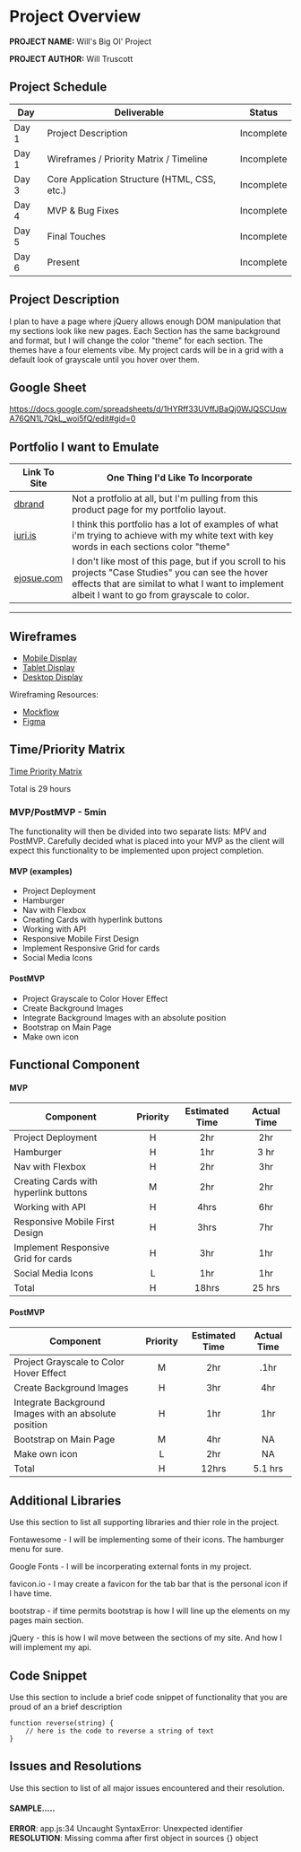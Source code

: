 # Project Overview

**PROJECT NAME:** Will's Big Ol' Project

**PROJECT AUTHOR:** Will Truscott

## Project Schedule

|  Day | Deliverable | Status
|---|---| ---|
|Day 1| Project Description | Incomplete
|Day 1| Wireframes / Priority Matrix / Timeline | Incomplete
|Day 3| Core Application Structure (HTML, CSS, etc.) | Incomplete
|Day 4| MVP & Bug Fixes | Incomplete
|Day 5| Final Touches | Incomplete
|Day 6| Present | Incomplete


## Project Description

I plan to have a page where jQuery allows enough DOM manipulation that my sections look like new pages. Each Section has the same background and format, but I will change the color "theme" for each section. The themes have a four elements vibe. My project cards will be in a grid with a default look of grayscale until you hover over them.

## Google Sheet

https://docs.google.com/spreadsheets/d/1HYRff33UVffJBaQj0WJQSCUqwA76QN1L7QkL_woi5fQ/edit#gid=0

## Portfolio I want to Emulate

Link To Site  | One Thing I'd Like To Incorporate | 
| ------------- | ------------- |
| [dbrand](https://dbrand.com/apple-iphone-cases)| Not a protfolio at all, but I'm pulling from this product page for my portfolio layout. |
|[iuri.is](https://iuri.is/) | I think this portfolio has a lot of examples of what i'm trying to achieve with my white text with key words in each sections color "theme" |
| [ejosue.com](https://ejosue.com/) |  I don't like most of this page, but if you scroll to his projects "Case Studies" you can see the hover effects that are similat to what I want to implement albeit I want to go from grayscale to color. |

---

## Wireframes

- [Mobile Display](https://i.imgur.com/NwjkLzF.jpg)
- [Tablet Display](https://i.imgur.com/Y6DIEzr.jpg)
- [Desktop Display](https://i.imgur.com/YizqlU1.jpg)

Wireframing Resources:

- [Mockflow](https://mockflow.com/app/#Wireframe)
- [Figma](https://www.figma.com/)


## Time/Priority Matrix 

[Time Priority Matrix](https://i.imgur.com/XN6XF09.jpg)

Total is 29 hours

### MVP/PostMVP - 5min

The functionality will then be divided into two separate lists: MPV and PostMVP.  Carefully decided what is placed into your MVP as the client will expect this functionality to be implemented upon project completion.  

#### MVP (examples)

- Project Deployment 
- Hamburger 
- Nav with Flexbox  
- Creating Cards with hyperlink buttons
- Working with API 
- Responsive Mobile First Design
- Implement Responsive Grid for cards
- Social Media Icons

#### PostMVP 

-  Project Grayscale to Color Hover Effect
- Create Background Images
- Integrate Background Images with an absolute position
- Bootstrap on Main Page
- Make own icon

## Functional Component


#### MVP
| Component | Priority | Estimated Time | Actual Time |
| --- | :---: |  :---: | :---: | 
| Project Deployment | H | 2hr | 2hr |
| Hamburger | H | 1hr | 3 hr |
| Nav with Flexbox | H | 2hr | 3hr |  
| Creating Cards with hyperlink buttons| M | 2hr | 2hr|
| Working with API | H | 4hrs|  6hr | 
| Responsive Mobile First Design| H | 3hrs|  7hr | 
| Implement Responsive Grid for cards| H | 3hr | 1hr |
| Social Media Icons | L | 1hr |  1hr |
| Total | H | 18hrs| 25 hrs |

#### PostMVP
| Component | Priority | Estimated Time | Actual Time |
| --- | :---: |  :---: | :---: | 
| Project Grayscale to Color Hover Effect| M | 2hr | .1hr |
| Create Background Images | H | 3hr | 4hr |
| Integrate Background Images with an absolute position | H | 1hr | 1hr |
| Bootstrap on Main Page | M | 4hr | NA |
| Make own icon | L | 2hr | NA |
| Total | H | 12hrs| 5.1 hrs |

## Additional Libraries
 Use this section to list all supporting libraries and thier role in the project. 

 Fontawesome - I will be implementing some of their icons. The hamburger menu for sure.

 Google Fonts - I will be incorperating external fonts in my project.

 favicon.io - I may create a favicon for the tab bar that is the personal icon if I have time.

 bootstrap - if time permits bootstrap is how I will line up the elements on my pages main section.

 jQuery - this is how I wil move between the sections of my site. And how I will implement my api.



## Code Snippet

Use this section to include a brief code snippet of functionality that you are proud of an a brief description  

```
function reverse(string) {
	// here is the code to reverse a string of text
}
```

## Issues and Resolutions
 Use this section to list of all major issues encountered and their resolution.

#### SAMPLE.....
**ERROR**: app.js:34 Uncaught SyntaxError: Unexpected identifier                                
**RESOLUTION**: Missing comma after first object in sources {} object
